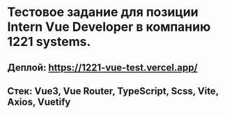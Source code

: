 # Тестовое задание для позиции Intern Vue Developer в компанию 1221 systems.

## Деплой: https://1221-vue-test.vercel.app/

## Стек: Vue3, Vue Router, TypeScript, Scss, Vite, Axios, Vuetify
